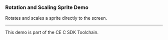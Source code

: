 ### Rotation and Scaling Sprite Demo

Rotates and scales a sprite directly to the screen.

---

This demo is part of the CE C SDK Toolchain.
